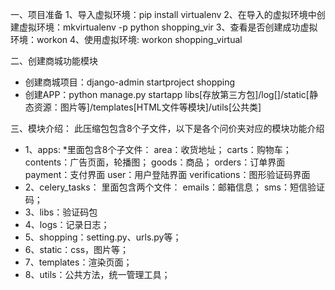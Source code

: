 一、项目准备
 1、导入虚拟环境：pip install virtualenv
 2、在导入的虚拟环境中创建虚拟环境：mkvirtualenv  -p python shopping_vir
 3、查看是否创建成功虚拟环境：workon
 4、使用虚拟环境: workon shopping_virtual

二、创建商城功能模块
* 创建商城项目：django-admin startproject shopping
* 创建APP：python manage.py startapp  libs[存放第三方包]/log[]/static[静态资源：图片等]/templates[HTML文件等模块]/utils[公共类]

三、模块介绍：
此压缩包包含8个子文件，以下是各个问价夹对应的模块功能介绍
* 1、apps:
     *里面包含8个子文件：
          area：收货地址；
          carts：购物车；
          contents：广告页面，轮播图；
          goods：商品；
          orders：订单界面
          payment：支付界面
          user：用户登陆界面
          verifications：图形验证码界面
 * 2、celery_tasks：
       里面包含两个文件：
          emails：邮箱信息；
          sms：短信验证码；
 * 3、libs：验证码包
 * 4、logs：记录日志；
 * 5、shopping：setting.py、urls.py等；
 * 6、static：css，图片等；
 * 7、templates：渲染页面；
 * 8、utils：公共方法，统一管理工具；
 
